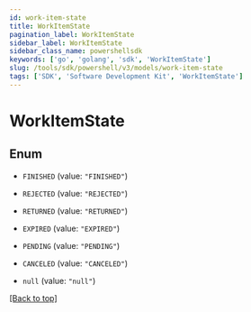 ```yaml
---
id: work-item-state
title: WorkItemState
pagination_label: WorkItemState
sidebar_label: WorkItemState
sidebar_class_name: powershellsdk
keywords: ['go', 'golang', 'sdk', 'WorkItemState'] 
slug: /tools/sdk/powershell/v3/models/work-item-state
tags: ['SDK', 'Software Development Kit', 'WorkItemState']
---
```



# WorkItemState

## Enum


* `FINISHED` (value: `"FINISHED"`)

* `REJECTED` (value: `"REJECTED"`)

* `RETURNED` (value: `"RETURNED"`)

* `EXPIRED` (value: `"EXPIRED"`)

* `PENDING` (value: `"PENDING"`)

* `CANCELED` (value: `"CANCELED"`)

* `null` (value: `"null"`)


[[Back to top]](#) 

